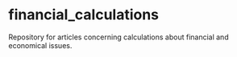 # financial_calculations
Repository for articles concerning calculations about financial and economical issues. 
